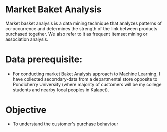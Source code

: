 # Market Baket Analysis
  Market basket analysis is a data mining technique that analyzes patterns of co-occurrence and determines the strength of the link between products purchased together. We also refer to it as frequent itemset mining or association analysis.
# Data prerequisite:
  * For conducting market Baket Analysis approach to Machine Learning, I have collected secondary-data from a departmental store opposite to Pondicherry University (where majority of customers will be my college students and nearby local peoples in Kalapet).

# Objective
  * To understand the customer's purchase behaviour
